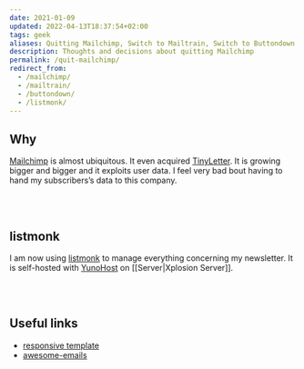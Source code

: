 ```yaml
---
date: 2021-01-09
updated: 2022-04-13T18:37:54+02:00
tags: geek
aliases: Quitting Mailchimp, Switch to Mailtrain, Switch to Buttondown
description: Thoughts and decisions about quitting Mailchimp
permalink: /quit-mailchimp/
redirect_from:
  - /mailchimp/
  - /mailtrain/
  - /buttondown/
  - /listmonk/
---
```

## Why

[Mailchimp](https://mailchimp.com 'Mailchimp') is almost ubiquitous. It even acquired [TinyLetter](https://tinyletter.com/ 'TinyLetter'). It is growing bigger and bigger and it exploits user data. I feel very bad bout having to hand my subscribers’s data to this company.

<br>
<br>

## listmonk

I am now using [listmonk](https://listmonk.app 'listmonk official website') to manage everything concerning my newsletter. It is self-hosted with [YunoHost](https://yunohost.org 'YunoHost official website') on [[Server|Xplosion Server]].

<br>
<br>

## Useful links

- [responsive template](https://github.com/leemunroe/responsive-html-email-template 'responsive-html-email-template on GitHub')
- [awesome-emails](https://github.com/jonathandion/awesome-emails 'awesome-emails on GitHub')